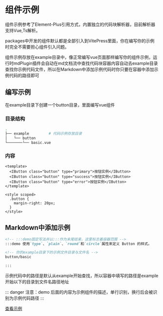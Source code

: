 # 组件示例
组件示例参考了Element-Plus引用方式，内置独立的代码块解析器，目前解析器支持Vue,Ts解析。

packages中开发的组件默认都是全部引入到VitePress里面，你在编写你的示例时完全不需要担心组件引入问题。

组件示例存放在example目录中，像正常编写vue页面那样编写你的组件示例，运行时mdPlugin插件会自动在md文档流中查找代码块容器内容自动去example目录查找你示例代码文件，所以在Markdown中添加示例代码时你只要在容器中添加示例代码的路径即可


## 编写示例
在example目录下创建一个button目录，里面编写vue组件
### 目录结构
``` bash
.
├── example         # 代码示例存放目录
│   └── button
└───────└── basic.vue
```
### 内容
``` vue
<template>
  <IButton class="button" type="primary">按钮实例</IButton>
  <IButton class="button" type="success">按钮实例</IButton>
  <IButton class="button" type="error">按钮实例</IButton>
</template>

<style scoped>
  .button {
    margin-right: 20px;
  }
</style>
```

## Markdown中添加示例
``` md
<!-- :::demo固定写法并以:::作为末尾结束，这里标志着容器范围 -->
:::demo 使用`type`、`plain`、`round`和`circle`属性来定义 Button 的样式。

<!-- 你的example目录下的示例文件目录与文件名 -->
button/basic

:::
```
示例代码中的路径是默认从example开始查找，所以容器中填写的路径是example开始以下的目录到文件名路径地址

::: danger
注意：demo 后面的内容为示例组件的描述，单行识别，换行后会被识别为示例代码路径
:::

[查看示例](../../components/button.md)